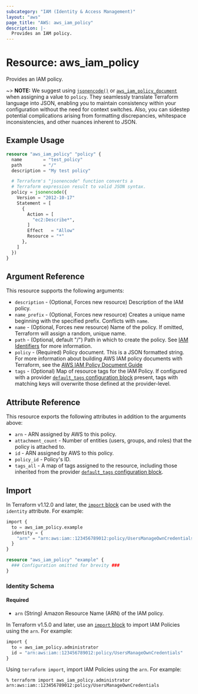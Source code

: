 ```yaml
---
subcategory: "IAM (Identity & Access Management)"
layout: "aws"
page_title: "AWS: aws_iam_policy"
description: |-
  Provides an IAM policy.
---
```


# Resource: aws_iam_policy

Provides an IAM policy.

~> **NOTE:** We suggest using [`jsonencode()`](https://developer.hashicorp.com/terraform/language/functions/jsonencode) or [`aws_iam_policy_document`](/docs/providers/aws/d/iam_policy_document.html) when assigning a value to `policy`. They seamlessly translate Terraform language into JSON, enabling you to maintain consistency within your configuration without the need for context switches. Also, you can sidestep potential complications arising from formatting discrepancies, whitespace inconsistencies, and other nuances inherent to JSON.

## Example Usage

```terraform
resource "aws_iam_policy" "policy" {
  name        = "test_policy"
  path        = "/"
  description = "My test policy"

  # Terraform's "jsonencode" function converts a
  # Terraform expression result to valid JSON syntax.
  policy = jsonencode({
    Version = "2012-10-17"
    Statement = [
      {
        Action = [
          "ec2:Describe*",
        ]
        Effect   = "Allow"
        Resource = "*"
      },
    ]
  })
}
```

## Argument Reference

This resource supports the following arguments:

* `description` - (Optional, Forces new resource) Description of the IAM policy.
* `name_prefix` - (Optional, Forces new resource) Creates a unique name beginning with the specified prefix. Conflicts with `name`.
* `name` - (Optional, Forces new resource) Name of the policy. If omitted, Terraform will assign a random, unique name.
* `path` - (Optional, default "/") Path in which to create the policy. See [IAM Identifiers](https://docs.aws.amazon.com/IAM/latest/UserGuide/Using_Identifiers.html) for more information.
* `policy` - (Required) Policy document. This is a JSON formatted string. For more information about building AWS IAM policy documents with Terraform, see the [AWS IAM Policy Document Guide](https://learn.hashicorp.com/terraform/aws/iam-policy)
* `tags` - (Optional) Map of resource tags for the IAM Policy. If configured with a provider [`default_tags` configuration block](https://registry.terraform.io/providers/hashicorp/aws/latest/docs#default_tags-configuration-block) present, tags with matching keys will overwrite those defined at the provider-level.

## Attribute Reference

This resource exports the following attributes in addition to the arguments above:

* `arn` - ARN assigned by AWS to this policy.
* `attachment_count` - Number of entities (users, groups, and roles) that the policy is attached to.
* `id` - ARN assigned by AWS to this policy.
* `policy_id` - Policy's ID.
* `tags_all` - A map of tags assigned to the resource, including those inherited from the provider [`default_tags` configuration block](https://registry.terraform.io/providers/hashicorp/aws/latest/docs#default_tags-configuration-block).

## Import


In Terraform v1.12.0 and later, the [`import` block](https://developer.hashicorp.com/terraform/language/import) can be used with the `identity` attribute. For example:

```terraform
import {
  to = aws_iam_policy.example
  identity = {
    "arn" = "arn:aws:iam::123456789012:policy/UsersManageOwnCredentials"
  }
}

resource "aws_iam_policy" "example" {
  ### Configuration omitted for brevity ###
}
```

### Identity Schema

#### Required

- `arn` (String) Amazon Resource Name (ARN) of the IAM policy.

In Terraform v1.5.0 and later, use an [`import` block](https://developer.hashicorp.com/terraform/language/import) to import IAM Policies using the `arn`. For example:

```terraform
import {
  to = aws_iam_policy.administrator
  id = "arn:aws:iam::123456789012:policy/UsersManageOwnCredentials"
}
```

Using `terraform import`, import IAM Policies using the `arn`. For example:

```console
% terraform import aws_iam_policy.administrator arn:aws:iam::123456789012:policy/UsersManageOwnCredentials
```
